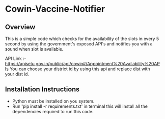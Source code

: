 # Cowin-Vaccine-Notifier
## Overview
This is a simple code which checks for the availability of the slots in every 5 second by using the government's exposed API's and notifies you with a sound when slot is available.

API Link :- https://apisetu.gov.in/public/api/cowin#/Appointment%20Availability%20APIs
You can choose your district id by using this api and replace dist with your dist id.

## Installation Instructions
- Python must be installed on you system.
- Run 'pip install -r requirements.txt' in terminal this will install all the dependencies required to run this code.
